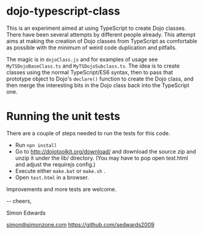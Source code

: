 dojo-typescript-class
=====================

This is an experiment aimed at using TypeScript to create Dojo classes. There
have been several attempts by different people already. This attempt aims at
making the creation of Dojo classes from TypeScript as comfortable as possible
with the minimum of weird code duplication and pitfalls.

The magic is in `dojoClass.js` and for examples of usage see
`MyTSDojoBaseClass.ts` and `MyTSDojoSubclass.ts`. The idea is to create classes
using the normal TypeScript/ES6 syntax, then to pass that prototype object
to Dojo's `declare()` function to create the Dojo class, and then merge the
interesting bits in the Dojo class back into the TypeScript one.


Running the unit tests
======================

There are a couple of steps needed to run the tests for this code.

* Run `npn install`
* Go to http://dojotoolkit.org/download/ and download the source zip and
  unzip it under the lib/ directory. (You may have to pop open test.html
  and adjust the requirejs config.)
* Execute either `make.bat` or `make.sh` .
* Open `test.html` in a browser.

Improvements and more tests are welcome.

--
cheers,

Simon Edwards

simon@simonzone.com
https://github.com/sedwards2009
